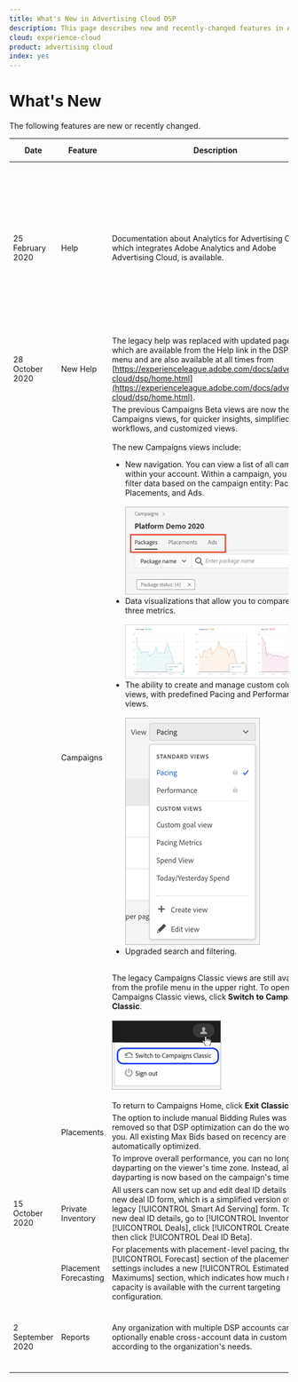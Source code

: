 ```yaml
---
title: What's New in Advertising Cloud DSP
description: This page describes new and recently-changed features in Advertising Cloud DSP.
cloud: experience-cloud
product: advertising cloud
index: yes
---
```


# What's New

The following features are new or recently changed.

| Date | Feature | Description | For More Information |
| ---- | ------- | ----------- | -------------------- |
| 25 February 2020 | Help | Documentation about Analytics for Advertising Cloud, which integrates Adobe Analytics and Adobe Advertising Cloud, is available. | For an overview of the integration, see "[Overview of Analytics for Advertising Cloud](/help/dsp/integrations/analytics/overview.md)." For the full documentation, see the chapter on "Integrations with Adobe Experience Cloud" > "Analytics for Advertising Cloud." |
| 28 October 2020 | New Help | The legacy help was replaced with updated pages, which are available from the Help link in the DSP main menu and are also available at all times from [https://experienceleague.adobe.com/docs/advertising-cloud/dsp/home.html](https://experienceleague.adobe.com/docs/advertising-cloud/dsp/home.html). | &mdash; |
|  | Campaigns | The previous Campaigns Beta views are now the default Campaigns views, for quicker insights, simplified workflows, and customized views.<br><br>The new Campaigns views include:<ul><li>New navigation. You can view a list of all campaigns within your account. Within a campaign, you can filter data based on the campaign entity: Packages, Placements, and Ads.<br><br>![Campaign entity tabs](/help/dsp/assets/campaign-subtabs.png)</li><li>Data visualizations that allow you to compare up to three metrics.<br><br>![separate trend charts for three metrics](/help/dsp/assets/trend-chart-separate.png)</li><li>The ability to create and manage custom column views, with predefined Pacing and Performance views.<br><br>![column view selector](/help/dsp/assets/column-view-selector.png)</li><li>Upgraded search and filtering.</li></ul><br>The legacy Campaigns Classic views are still available from the profile menu in the upper right. To open the Campaigns Classic views, click **Switch to Campaigns Classic**.<br><br>![link to Campaigns Classic](/help/dsp/assets/switch-campaigns-classic.png)<br><br>To return to Campaigns Home, click **Exit Classic**. | See "[About In-Platform Reports](/help/dsp/campaign-management/reports/campaign-reports-about.md)."<br><br>See also "[About the Campaign Data Views](/help/dsp/campaign-management/reports/campaign-data-views-about.md)." |
|  | Placements | The option to include manual Bidding Rules was removed so that DSP optimization can do the work for you. All existing Max Bids based on recency are now automatically optimized. | &mdash; |
|  |  | To improve overall performance, you can no longer base dayparting on the viewer's time zone. Instead, all dayparting is now based on the campaign's time zone.​ | See "[Placement Settings](/help/dsp/campaign-management/placements/placement-settings.md)." |
|15 October 2020 | Private Inventory | All users can now set up and edit deal ID details using a new deal ID form, which is a simplified version of the legacy [!UICONTROL Smart Ad Serving] form. To set up new deal ID details, go to [!UICONTROL Inventory] > [!UICONTROL Deals], click [!UICONTROL Create], and then click [!UICONTROL Deal ID Beta]. | See "[Manually Create Deal ID Details](/help/dsp/inventory/deal-id-create.md)" and "[Manual Deal ID Settings](/help/dsp/inventory/deal-id-settings.md)." |
| | Placement Forecasting | For placements with placement-level pacing, the [!UICONTROL Forecast] section of the placement settings includes a new [!UICONTROL Estimated Maximums] section, which indicates how much more capacity is available with the current targeting configuration. | &mdash; |
| 2 September 2020 | Reports | Any organization with multiple DSP accounts can optionally enable cross-account data in custom reports, according to the organization's needs. | See the "Cross-Account Reporting" section in "[About Custom Reports](/help/dsp/reports/report-about.md#cross-account-reporting)." |
